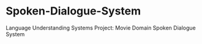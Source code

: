 # Spoken-Dialogue-System
Language Understanding Systems Project: Movie Domain Spoken Dialogue System
